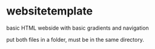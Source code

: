 # websitetemplate
basic HTML webside with basic gradients and navigation

put both files in a folder, must be in the same directory.

